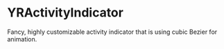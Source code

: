 # YRActivityIndicator
Fancy, highly customizable activity indicator that is using cubic Bezier for animation.
